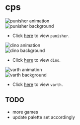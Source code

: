 # cps

![punisher animation](https://raw.githubusercontent.com/bombzj/arcade-sprite-viewer/master/res/punisheranim.gif)<br/>
![punisher background](https://raw.githubusercontent.com/bombzj/arcade-sprite-viewer/master/res/punishermap.png)<br/>

* Click [here](https://bombzj.github.io/arcade-sprite-viewer/?punisher) to view `punisher`.

![dino animation](https://raw.githubusercontent.com/bombzj/arcade-sprite-viewer/master/res/animdino.gif)<br/>
![dino background](https://raw.githubusercontent.com/bombzj/arcade-sprite-viewer/master/res/mapdino.png)<br/>

* Click [here](https://bombzj.github.io/arcade-sprite-viewer/?dino) to view `dino`.

![varth animation](https://raw.githubusercontent.com/bombzj/arcade-sprite-viewer/master/res/animvarth.gif)<br/>
![varth background](https://raw.githubusercontent.com/bombzj/arcade-sprite-viewer/master/res/mapvarth.png)<br/>

* Click [here](https://bombzj.github.io/arcade-sprite-viewer/?varth) to view `varth`.

## TODO
* more games
* update palette set accordingly